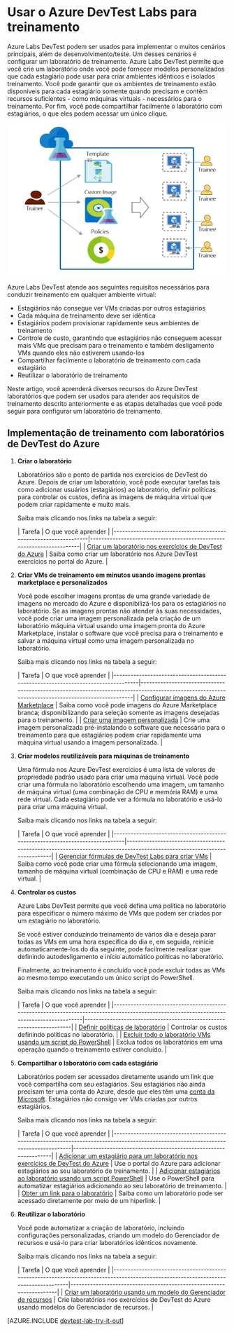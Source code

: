 <properties
    pageTitle="Usar o Azure DevTest Labs para treinamento | Microsoft Azure"
    description="Saiba como usar o Azure DevTest Labs para cenários de treinamento."
    services="devtest-lab,virtual-machines"
    documentationCenter="na"
    authors="steved0x"
    manager="douge"
    editor=""/>

<tags
    ms.service="devtest-lab"
    ms.workload="na"
    ms.tgt_pltfrm="na"
    ms.devlang="na"
    ms.topic="article"
    ms.date="09/12/2016"
    ms.author="sdanie"/>

# <a name="use-azure-devtest-labs-for-training"></a>Usar o Azure DevTest Labs para treinamento

Azure Labs DevTest podem ser usados para implementar o muitos cenários principais, além de desenvolvimento/teste. Um desses cenários é configurar um laboratório de treinamento. Azure Labs DevTest permite que você crie um laboratório onde você pode fornecer modelos personalizados que cada estagiário pode usar para criar ambientes idênticos e isolados treinamento. Você pode garantir que os ambientes de treinamento estão disponíveis para cada estagiário somente quando precisam e contêm recursos suficientes - como máquinas virtuais - necessários para o treinamento. Por fim, você pode compartilhar facilmente o laboratório com estagiários, o que eles podem acessar um único clique.   

![Usar DevTest Labs para treinamento](./media/devtest-lab-training-lab/devtest-lab-training.png)

Azure Labs DevTest atende aos seguintes requisitos necessários para conduzir treinamento em qualquer ambiente virtual: 


-   Estagiários não consegue ver VMs criadas por outros estagiários
-   Cada máquina de treinamento deve ser idêntica
-   Estagiários podem provisionar rapidamente seus ambientes de treinamento
-   Controle de custo, garantindo que estagiários não conseguem acessar mais VMs que precisam para o treinamento e também desligamento VMs quando eles não estiverem usando-los
-   Compartilhar facilmente o laboratório de treinamento com cada estagiário
-   Reutilizar o laboratório de treinamento


Neste artigo, você aprenderá diversos recursos do Azure DevTest laboratórios que podem ser usados para atender aos requisitos de treinamento descrito anteriormente e as etapas detalhadas que você pode seguir para configurar um laboratório de treinamento.  


## <a name="implementing-training-with-azure-devtest-labs"></a>Implementação de treinamento com laboratórios de DevTest do Azure

1. **Criar o laboratório** 

    Laboratórios são o ponto de partida nos exercícios de DevTest do Azure. Depois de criar um laboratório, você pode executar tarefas tais como adicionar usuários (estagiários) ao laboratório, definir políticas para controlar os custos, defina as imagens de máquina virtual que podem criar rapidamente e muito mais.   

    Saiba mais clicando nos links na tabela a seguir:

  	| Tarefa                                                            | O que você aprender                                                    |
|-----------------------------------------------------------------|----------------------------------------------------------------------|
| [Criar um laboratório nos exercícios de DevTest do Azure](devtest-lab-create-lab.md) | Saiba como criar um laboratório nos Azure DevTest exercícios no portal do Azure. |

2. **Criar VMs de treinamento em minutos usando imagens prontas marketplace e personalizados** 
    
    Você pode escolher imagens prontas de uma grande variedade de imagens no mercado do Azure e disponibilizá-los para os estagiários no laboratório. Se as imagens prontas não atender às suas necessidades, você pode criar uma imagem personalizada pela criação de um laboratório máquina virtual usando uma imagem pronta do Azure Marketplace, instalar o software que você precisa para o treinamento e salvar a máquina virtual como uma imagem personalizada no laboratório. 

    Saiba mais clicando nos links na tabela a seguir:

  	| Tarefa                                                                              | O que você aprender                                                                                                                                  |
|-----------------------------------------------------------------------------------|-------------------------------------------------------------------------------------------------------------------------------------------------|
| [Configurar imagens do Azure Marketplace](devtest-lab-configure-marketplace-images.md) | Saiba como você pode imagens do Azure Marketplace branca; disponibilizando para seleção somente as imagens desejadas para o treinamento.                 |
| [Criar uma imagem personalizada](devtest-lab-create-template.md)                           | Crie uma imagem personalizada pré-instalando o software que necessário para o treinamento para que estagiários podem criar rapidamente uma máquina virtual usando a imagem personalizada. |

3. **Criar modelos reutilizáveis para máquinas de treinamento** 

    Uma fórmula nos Azure DevTest exercícios é uma lista de valores de propriedade padrão usado para criar uma máquina virtual. Você pode criar uma fórmula no laboratório escolhendo uma imagem, um tamanho de máquina virtual (uma combinação de CPU e memória RAM) e uma rede virtual. Cada estagiário pode ver a fórmula no laboratório e usá-lo para criar uma máquina virtual. 

    Saiba mais clicando nos links na tabela a seguir:

  	| Tarefa                                                                         | O que você aprender                                                                                                          |
|------------------------------------------------------------------------------|-------------------------------------------------------------------------------------------------------------------------|
| [Gerenciar fórmulas de DevTest Labs para criar VMs](devtest-lab-manage-formulas.md) | Saiba como você pode criar uma fórmula selecionando uma imagem, tamanho de máquina virtual (combinação de CPU e RAM) e uma rede virtual. |

4. **Controlar os custos**

    Azure Labs DevTest permite que você defina uma política no laboratório para especificar o número máximo de VMs que podem ser criados por um estagiário no laboratório. 

    Se você estiver conduzindo treinamento de vários dia e deseja parar todas as VMs em uma hora específica do dia e, em seguida, reinicie automaticamente-los do dia seguinte, pode facilmente realizar que definindo autodesligamento e início automático políticas no laboratório. 

    Finalmente, ao treinamento é concluído você pode excluir todas as VMs ao mesmo tempo executando um único script do PowerShell. 

    Saiba mais clicando nos links na tabela a seguir:

  	| Tarefa                                                                                                                                    | O que você aprender                                                      |
|-----------------------------------------------------------------------------------------------------------------------------------------|---------------------------------------------------------------------|
| [Definir políticas de laboratório](devtest-lab-set-lab-policy.md)                                                                                    | Controlar os custos definindo políticas no laboratório.                       |
| [Excluir todo o laboratório VMs usando um script do PowerShell](devtest-lab-faq.md#how-can-i-automate-the-process-of-deleting-all-the-vms-in-my-lab) | Exclua todos os laboratórios em uma operação quando o treinamento estiver concluído. |

5. **Compartilhar o laboratório com cada estagiário**

    Laboratórios podem ser acessados diretamente usando um link que você compartilha com seu estagiários. Seu estagiários não ainda precisam ter uma conta do Azure, desde que eles têm uma [conta da Microsoft](devtest-lab-faq.md#what-is-a-microsoft-account). Estagiários não consigo ver VMs criadas por outros estagiários.  

    Saiba mais clicando nos links na tabela a seguir:

  	| Tarefa                                                                                                                                | O que você aprender                                                   |
|-------------------------------------------------------------------------------------------------------------------------------------|------------------------------------------------------------------|
| [Adicionar um estagiário para um laboratório nos exercícios de DevTest do Azure](devtest-lab-add-devtest-user.md)                                                     | Use o portal do Azure para adicionar estagiários ao seu laboratório de treinamento.       |
| [Adicionar estagiários ao laboratório usando um script PowerShell](devtest-lab-add-devtest-user.md#add-an-external-user-to-a-lab-using-powershell) | Use o PowerShell para automatizar estagiários adicionando ao seu laboratório de treinamento. |
| [Obter um link para o laboratório](devtest-lab-faq.md#how-do-i-share-a-direct-link-to-my-lab)                                                  | Saiba como um laboratório pode ser acessado diretamente por meio de um hiperlink.        |

6. **Reutilizar o laboratório** 

    Você pode automatizar a criação de laboratório, incluindo configurações personalizadas, criando um modelo do Gerenciador de recursos e usá-lo para criar laboratórios idênticos novamente. 

    Saiba mais clicando nos links na tabela a seguir:

  	| Tarefa                                                                                                                               | O que você aprender                                                      |
|------------------------------------------------------------------------------------------------------------------------------------|---------------------------------------------------------------------|
| [Criar um laboratório usando um modelo do Gerenciador de recursos](devtest-lab-faq.md#how-do-i-create-a-lab-from-an-azure-resource-manager-template) | Crie laboratórios nos exercícios de DevTest do Azure usando modelos do Gerenciador de recursos. |

[AZURE.INCLUDE [devtest-lab-try-it-out](../../includes/devtest-lab-try-it-out.md)]  

